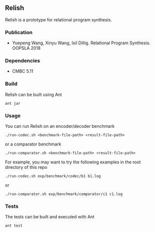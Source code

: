 ## Relish
Relish is a prototype for relational program synthesis.

### Publication

- Yuepeng Wang, Xinyu Wang, Isil Dillig.
  Relational Program Synthesis. OOPSLA 2018

### Dependencies

- CMBC 5.11

### Build

Relish can be built using Ant
```
ant jar
```

### Usage

You can run Relish on an encoder/decoder benchmark
```
./run-codec.sh <benchmark-file-path> <result-file-path>
```
or a comparator benchmark
```
./run-comparator.sh <benchmark-file-path> <result-file-path>
```

For example, you may want to try the following examples in the root directory of this repo
```
./run-codec.sh exp/benchmark/codec/b1 b1.log
```
or
```
./run-comparator.sh exp/benchmark/comparator/c1 c1.log
```

### Tests
The tests can be built and executed with Ant
```
ant test
```

